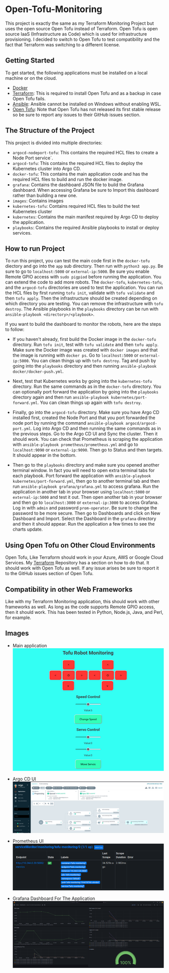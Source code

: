 # Open-Tofu-Monitoring
This project is exactly the same as my Terraform Monitoring Project but uses the open source Open Tofu instead of Terraform. Open Tofu is open source IaaS (Infrastructure as Code) which is used for infrastructure provisioning. I decided to switch to Open Tofu to test compatibility and the fact that Terraform was switching to a different license.

## Getting Started

To get started, the following applications must be installed on a local machine or on the cloud.

* [Docker](https://docs.docker.com/engine/install/)
* [Terraform](https://developer.hashicorp.com/terraform/tutorials/aws-get-started/install-cli): This is required to install Open Tofu and as a backup in case Open Tofu fails.
* [Ansible](https://docs.ansible.com/ansible/latest/installation_guide/intro_installation.html): Ansible cannot be installed on Windows without enabling WSL.
* [Open Tofu](https://opentofu.org/docs/intro/install/): Note that Open Tofu has not released its first stable release so be sure to report any issues to their GitHub issues section.

## The Structure of the Project

This project is divided into multiple directories:

* `argocd-nodeport-tofu`: This contains the required HCL files to create a Node Port service`.
* `argocd-tofu`: This contains the required HCL files to deploy the Kubernetes cluster into Argo CD.
* `docker-tofu`: This contains the main application code and has the required HCL files to build and run the docker image.
* `grafana`: Contains the dashboard JSON file to build the Grafana dashboard. When accessing Grafana be sure to Import this dashboard rather than building a new one.
* `images`: Contains images
* `kubernetes-tofu`: Contains required HCL files to build the test Kubernetes cluster
* `kubernetes`: Contains the main manifest required by Argo CD to deploy the application.
* `playbooks`: Contains the required Ansible playbooks to install or deploy services.

## How to run Project

To run this project, you can test the main code first in the `docker-tofu` diectory and go into the `app` sub directory. Then run with `python3 app.py`. Be sure to go to `localhost:5000` or `external-ip:5000`. Be sure you enable Remote GPIO access with `sudo pigpiod` before running the application. You can extend the code to add more robots. The `docker-tofu`, `kubernetes-tofu`, and the `argocd-tofu` directories are used to test the application. You can run the HCL files by first running `tofu init`, validate with `tofu validate` and then `tofu apply`. Then the infrastructure should be created depending on which directory you are testing. You can remove the infrastructure with `tofu destroy`. The Ansible playbooks in the `playbooks` directory can be run with `ansible-playbook <directory>/<playbook>`. 

If you want to build the dashboard to monitor the robots, here are the steps to follow:

* If you haven't already, first build the Docker image in the `docker-tofu` directory. Run `tofu init`, test with `tofu validate` and then `tofu apply`. Make sure the Docker image was created with `docker images` and that the image is running with `docker ps`. Go to `localhost:5000` or `external-ip:5000`. You can clean things up with `tofu destroy`. Tag and push by going into the `playbooks` directory and then running `ansible-playbook docker/docker-push.yml`.

* Next, test that Kubernetes works by going into the `kubernetes-tofu` directory. Run the same commands as in the `docker-tofu` directory. You can optionally port forward the application by going into the `playbooks` directory again and then run `ansible-playbook kubernetes/port-forward.yml`. You can clean things up again with `tofu destroy`.
* Finally, go into the `argocd-tofu` directory. Make sure you have Argo CD installed first, created the Node Port and that you port forwarded the node port by running the command `ansible-playbook argocd/argocd-port.yml`. Log into Argo CD and then running the same commands as in the previous steps. Go to the Argo CD UI and Sync the cluster. Then it should work. You can check that Prometheus is scraping the application with `ansible-playbook prometheus/prometheus.yml` and go to `localhost:9090` or `external-ip:9090`. Then go to Status and then targets. It should appear in the bottom.
* Then go to the `playbooks` directory and make sure you opened another terminal window. In fact you will need to open extra terminal tabs for each playbook. Port forward the application with `ansible-playbook kubernetes/port-forward.yml`, then go to another terminal tab and then run `ansible-playbook grafana/grafana.yml` to access grafana. Run the application in another tab in your browser using `localhost:5000` or `external-ip:5000` and test it out. Then open another tab in your browser and then go to `localhost:3000` or `external-ip:3000` to access Grafana. Log in with `admin` and password `prom-operator`. Be sure to change the password to be more secure. Then go to Dashboards and click on New Dashboard and Import. Select the Dashboard in the `grafana` directory and then it should appear. Run the application a few times to see the charts update.

## Using Open Tofu on Other Cloud Environments

Open Tofu, Like Terraform should work in your Azure, AWS or Google Cloud Services. My [Terraform](https://github.com/sentairanger/Terraform-Monitoring) Repository has a section on how to do that. It should work with Open Tofu as well. If any issue arises be sure to report it to the GitHub issues section of Open Tofu.

## Compatibility in other Web Frameworks

Like with my Terraform Monitoring application, this should work with other frameworks as well. As long as the code supports Remote GPIO access, then it should work. This has been tested in Python, Node.js, Java, and Perl, for example.

## Images

* Main application
![App](https://github.com/sentairanger/Open-Tofu-Monitoring/blob/main/images/app.png)

* Argo CD UI
![Argo CD](https://github.com/sentairanger/Open-Tofu-Monitoring/blob/main/images/argocd.png)

* Prometheus UI
![prometheus](https://github.com/sentairanger/Open-Tofu-Monitoring/blob/main/images/prometheus.png)

* Grafana Dashboard For The Application
![opentofu](https://github.com/sentairanger/Open-Tofu-Monitoring/blob/main/images/dashboard.png)
